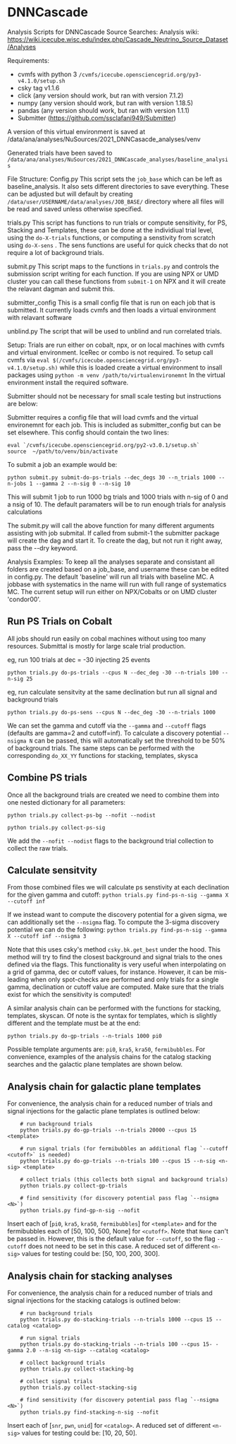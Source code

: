 # DNNCascade

Analysis Scripts for DNNCascade Source Searches:
Analysis wiki: https://wiki.icecube.wisc.edu/index.php/Cascade_Neutrino_Source_Dataset/Analyses

Requirements: 

* cvmfs with python 3 `/cvmfs/icecube.opensciencegrid.org/py3-v4.1.0/setup.sh`
* csky tag v1.1.6
* click (any version should work, but ran with version 7.1.2)
* numpy (any version should work, but ran with version 1.18.5)
* pandas (any version should work, but ran with version 1.1.1)
* Submitter (https://github.com/ssclafani949/Submitter) 

A version of this virtual environment is saved at /data/ana/analyses/NuSources/2021_DNNCasacde_analyses/venv

Generated trials have been saved to `/data/ana/analyses/NuSources/2021_DNNCascade_analyses/baseline_analysis`

File Structure:
Config.py
  This script sets the `job_base` which can be left as baseline_analysis.  It also sets different directories to save everything.  These can be adjusted but will default by creating `/data/user/USERNAME/data/analyses/JOB_BASE/` directory where all files will be read and saved unless otherwise specified.
  
trials.py
  This script has functions to run trials or compute sensitivity, for PS, Stacking and Templates, these can be done at the individiual trial level, using the `do-X-trials` functions, or computing a senstivity from scratch using `do-X-sens` .  The sens functions are useful for quick checks that do not require a lot of background trials.
  
submit.py
  This script maps to the functions in `trials.py` and controls the submission script writing for each function.  If you are using NPX or UMD cluster you can call these functions from `submit-1` on NPX and it will create the relavant dagman and submit this.  
  
submitter_config
  This is a small config file that is run on each job that is submitted.  It currently loads cvmfs and then loads a virtual environment with relavant software
 
 unblind.py
  The script that will be used to unblind and run correlated trials.

Setup: 
Trials are run either on cobalt, npx, or on local machines with cvmfs and virtual environment.  IceRec or combo is not required.  To setup call cvmfs via `eval $(/cvmfs/icecube.opensciencegrid.org/py3-v4.1.0/setup.sh)` while this is loaded create a virtual environment to insall packages using `python -m venv /path/to/virtualenvironemnt`
In the virtual environment install the required software.

Submitter should not be necessary for small scale testing but instructions are below:

Submitter requires a config file that will load cvmfs and the virtual environemnt for each job.  This is included as submitter_config but can be set elsewhere.  This config should contain the two lines:

```
eval `/cvmfs/icecube.opensciencegrid.org/py2-v3.0.1/setup.sh`
source  ~/path/to/venv/bin/activate
```
To submit a job an example would be:

`python submit.py submit-do-ps-trials --dec_degs 30 --n_trials 1000 --n-jobs 1 --gamma 2 --n-sig 0 --n-sig 10`

This will submit 1 job to run 1000 bg trials and 1000 trials with n-sig of 0 and a nsig of 10.  The default paramaters will be to run enough trials for analysis calculations

The submit.py will call the above function for many different arguments assisting with job submital.  If called from submit-1
the submitter package will create the dag and start it.  To create the dag, but not run it right away, pass the --dry keyword.


Analysis Examples:
To keep all the analyses separate and consistant all folders are created based on a job_base, and username
these can be edited in config.py.  The default 'baseline' will run all trials with baseline MC.  A jobbase with systematics in the name will run with full range of systematics MC.  The current setup will run either on NPX/Cobalts or on UMD cluster 'condor00'.


## Run PS Trials on Cobalt

All jobs should run easily on cobal machines without using too many resources.  Submittal is mostly for large scale trial production.

eg, run 100 trials at dec = -30  injecting 25 events

`python trials.py do-ps-trials --cpus N --dec_deg -30 --n-trials 100 --n-sig 25`


eg, run calculate sensitvity at the same declination but run all signal and background trials

`python trials.py do-ps-sens --cpus N --dec_deg -30 --n-trials 1000 `

We can set the gamma and cutoff via the `--gamma` and `--cutoff` flags (defaults are gamma=2 and cutoff=inf).
To calculate a discovery potential `--nsigma N` can be passed, this will
automatically set the threshold to be 50% of background trials.
The same steps can be performed with the corresponding `do_XX_YY` functions for stacking, templates, skysca

## Combine PS trials
Once all the background trials are created we need to combine them into one nested dictionary for all parameters:

`python trials.py collect-ps-bg --nofit --nodist`

`python trials.py collect-ps-sig`

We add the `--nofit --nodist` flags to the background trial collection to collect the raw trials.

## Calculate sensitvity

From those combined files we will calculate ps senstivity at each declination for the given gamma and cutoff:
`python trials.py find-ps-n-sig --gamma X --cutoff inf`

If we instead want to compute the discovery potential for a given sigma, we can additionally set the `--nsigma` flag.
To compute the 3-sigma discovery potential we can do the following:
`python trials.py find-ps-n-sig --gamma X --cutoff inf --nsigma 3`

Note that this uses csky's method `csky.bk.get_best` under the hood. This method will try to find the closest background and signal trials to the ones defined via the flags. This functionality is very useful when interpolating on a grid of gamma, dec or cutoff values, for instance. However, it can be mis-leading when only spot-checks are performed and only trials for a single gamma, declination or cutoff value are computed. Make sure that the trials exist for which the sensitivity is computed!

A similar analysis chain can be performed with the functions for stacking, templates, skyscan. 
Of note is the syntax for templates, which is slightly different and the template must be at the end:

`python trials.py do-gp-trials --n-trials 1000 pi0 `

Possible template arguments are: `pi0`, `kra5`, `kra50`, `fermibubbles`.
For convenience, examples of the analysis chains for the catalog stacking searches and the galactic plane templates are shown below.


## Analysis chain for galactic plane templates

For convenience, the analysis chain for a reduced number of trials and signal injections for the galactic plane templates is outlined below:

        # run background trials
        python trials.py do-gp-trials --n-trials 20000 --cpus 15 <template>
        
        # run signal trials (for fermibubbles an additional flag `--cutoff <cutoff>` is needed)
        python trials.py do-gp-trials --n-trials 100 --cpus 15 --n-sig <n-sig> <template>
        
        # collect trials (this collects both signal and background trials)
        python trials.py collect-gp-trials
        
        # find sensitivity (for discovery potential pass flag `--nsigma <N>`)
        python trials.py find-gp-n-sig --nofit 
        
Insert each of [`pi0`, `kra5`, `kra50`, `fermibubbles`] for `<template>` and for the fermibubbles each of [50, 100, 500, None] for `<cutoff>`. Note that `None` can't be passed in. However, this is the default value for `--cutoff`, so the flag `--cutoff` does not need to be set in this case. A reduced set of different `<n-sig>` values for testing could be: [50, 100, 200, 300].


## Analysis chain for stacking analyses

For convenience, the analysis chain for a reduced number of trials and signal injections for the stacking catalogs is outlined below:

        # run background trials
        python trials.py do-stacking-trials --n-trials 1000 --cpus 15 --catalog <catalog>
        
        # run signal trials
        python trials.py do-stacking-trials --n-trials 100 --cpus 15- -gamma 2.0 --n-sig <n-sig> --catalog <catalog>
        
        # collect background trials
        python trials.py collect-stacking-bg
        
        # collect signal trials
        python trials.py collect-stacking-sig
        
        # find sensitivity (for discovery potential pass flag `--nsigma <N>`)
        python trials.py find-stacking-n-sig --nofit 


Insert each of [`snr`, `pwn`, `unid`] for `<catalog>`.
A reduced set of different `<n-sig>` values for testing could be: [10, 20, 50].


